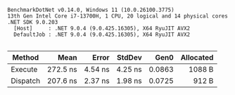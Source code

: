 ```

BenchmarkDotNet v0.14.0, Windows 11 (10.0.26100.3775)
13th Gen Intel Core i7-13700H, 1 CPU, 20 logical and 14 physical cores
.NET SDK 9.0.203
  [Host]     : .NET 9.0.4 (9.0.425.16305), X64 RyuJIT AVX2
  DefaultJob : .NET 9.0.4 (9.0.425.16305), X64 RyuJIT AVX2


```
| Method   | Mean     | Error   | StdDev  | Gen0   | Allocated |
|--------- |---------:|--------:|--------:|-------:|----------:|
| Execute  | 272.5 ns | 4.54 ns | 4.25 ns | 0.0863 |    1088 B |
| Dispatch | 207.6 ns | 2.37 ns | 1.98 ns | 0.0725 |     912 B |

